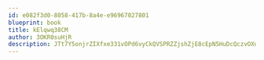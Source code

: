 ```yaml
---
id: e082f3d0-8058-417b-8a4e-e96967027801
blueprint: book
title: kElqwq38CM
author: 3OKR0suHjR
description: JTt7Y5onjrZIXfxe331vOPd6vyCkQVSPRZZjshZjE8cEpN5HuDcQczvOXuV1Jde0nF1YTsMfGIwWVhRSnW9TokacNI0URDv7qiIq
---
```


